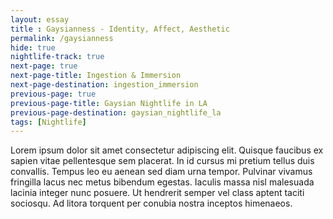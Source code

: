 ```yaml
--- 
layout: essay
title : Gaysianness - Identity, Affect, Aesthetic
permalink: /gaysianness
hide: true
nightlife-track: true
next-page: true
next-page-title: Ingestion & Immersion
next-page-destination: ingestion_immersion
previous-page: true
previous-page-title: Gaysian Nightlife in LA
previous-page-destination: gaysian_nightlife_la
tags: [Nightlife]
---
```


Lorem ipsum dolor sit amet consectetur adipiscing elit. Quisque faucibus ex sapien vitae pellentesque sem placerat. In id cursus mi pretium tellus duis convallis. Tempus leo eu aenean sed diam urna tempor. Pulvinar vivamus fringilla lacus nec metus bibendum egestas. Iaculis massa nisl malesuada lacinia integer nunc posuere. Ut hendrerit semper vel class aptent taciti sociosqu. Ad litora torquent per conubia nostra inceptos himenaeos.
